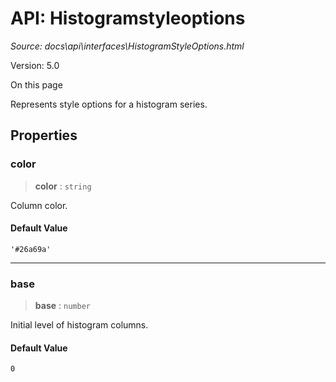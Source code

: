 # API: Histogramstyleoptions

*Source: docs\api\interfaces\HistogramStyleOptions.html*

Version: 5.0

On this page

Represents style options for a histogram series.

## Properties[​](HistogramStyleOptions.html#properties "Direct link to Properties")

### color[​](HistogramStyleOptions.html#color "Direct link to color")

> **color** : `string`

Column color.

#### Default Value[​](HistogramStyleOptions.html#default-value "Direct link to Default Value")

`'#26a69a'`

* * *

### base[​](HistogramStyleOptions.html#base "Direct link to base")

> **base** : `number`

Initial level of histogram columns.

#### Default Value[​](HistogramStyleOptions.html#default-value-1 "Direct link to Default Value")

`0`

